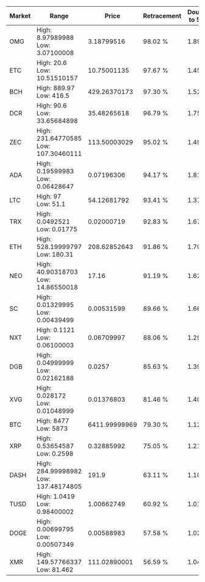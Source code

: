| Market | Range | Price| Retracement | Doubles to 50% |
| --- | --- | --- | --- | --- |
| OMG | High: 8.97989988<br />Low: 3.07100008 | 3.18799516 | 98.02 % | 1.89 |
| ETC | High: 20.6<br />Low: 10.51510157 | 10.75001135 | 97.67 % | 1.45 |
| BCH | High: 889.97<br />Low: 416.5 | 429.26370173 | 97.30 % | 1.52 |
| DCR | High: 90.6<br />Low: 33.65684898 | 35.48265618 | 96.79 % | 1.75 |
| ZEC | High: 231.64770585<br />Low: 107.30460111 | 113.50003029 | 95.02 % | 1.49 |
| ADA | High: 0.19599983<br />Low: 0.06428647 | 0.07196306 | 94.17 % | 1.81 |
| LTC | High: 97<br />Low: 51.1 | 54.12681792 | 93.41 % | 1.37 |
| TRX | High: 0.0492521<br />Low: 0.01775 | 0.02000719 | 92.83 % | 1.67 |
| ETH | High: 528.19999797<br />Low: 180.31 | 208.62852643 | 91.86 % | 1.70 |
| NEO | High: 40.90318703<br />Low: 14.86550018 | 17.16 | 91.19 % | 1.62 |
| SC | High: 0.01329995<br />Low: 0.00439499 | 0.00531599 | 89.66 % | 1.66 |
| NXT | High: 0.1121<br />Low: 0.06100003 | 0.06709997 | 88.06 % | 1.29 |
| DGB | High: 0.04999999<br />Low: 0.02162188 | 0.0257 | 85.63 % | 1.39 |
| XVG | High: 0.028172<br />Low: 0.01048999 | 0.01376803 | 81.46 % | 1.40 |
| BTC | High: 8477<br />Low: 5873 | 6411.99999969 | 79.30 % | 1.12 |
| XRP | High: 0.53654587<br />Low: 0.2598 | 0.32885992 | 75.05 % | 1.21 |
| DASH | High: 284.99998982<br />Low: 137.48174805 | 191.9 | 63.11 % | 1.10 |
| TUSD | High: 1.0419<br />Low: 0.98400002 | 1.00662749 | 60.92 % | 1.01 |
| DOGE | High: 0.00699795<br />Low: 0.00507349 | 0.00588983 | 57.58 % | 1.02 |
| XMR | High: 149.57766337<br />Low: 81.462 | 111.02890001 | 56.59 % | 1.04 |
